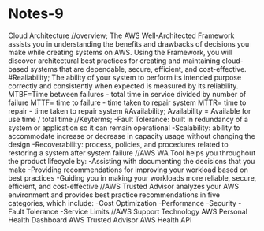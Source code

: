# Notes-9
Cloud Architecture 
//overview;
The AWS Well-Architected Framework assists you in understanding the benefits and drawbacks of decisions you make while creating systems on AWS. 
Using the Framework, you will discover architectural best practices for creating and maintaining cloud-based systems that are dependable, secure, efficient, 
and cost-effective.
#Realiability;
The ability of your system to perform its intended purpose correctly and consistently when expected is measured by its reliability.
MTBF=Time between failures - total time in service divided by number of failure
MTTF= time to failure - time taken to repair system 
MTTR= time to repair - time taken to repair system 
#Availability;
Availability = Available for use time / total time 
//Keyterms;
-Fault Tolerance: built in redundancy of a system or application so it can remain operational
-Scalability: ability to accommodate increase or decrease in capacity usage without changing the design
-Recoverability: process, policies, and procedures related to restoring a system after system failure
//AWS WA Tool helps you throughout the product lifecycle by:
-Assisting with documenting the decisions that you make
-Providing recommendations for improving your workload based on best practices
-Guiding you in making your workloads more reliable, secure, efficient, and cost-effective
//AWS Trusted Advisor analyzes your AWS environment and provides best practice recommendations in five categories, which include:
-Cost Optimization
-Performance
-Security
-Fault Tolerance
-Service Limits
//AWS Support Technology
AWS Personal Health Dashboard
AWS Trusted Advisor
AWS Health API

